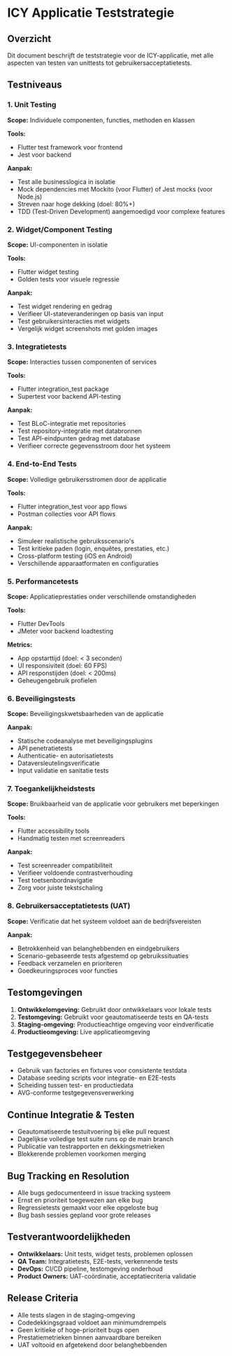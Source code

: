 # ICY Applicatie Teststrategie

## Overzicht

Dit document beschrijft de teststrategie voor de ICY-applicatie, met alle aspecten van testen van unittests tot gebruikersacceptatietests.

## Testniveaus

### 1. Unit Testing

**Scope:** Individuele componenten, functies, methoden en klassen

**Tools:**
- Flutter test framework voor frontend
- Jest voor backend

**Aanpak:**
- Test alle businesslogica in isolatie
- Mock dependencies met Mockito (voor Flutter) of Jest mocks (voor Node.js)
- Streven naar hoge dekking (doel: 80%+)
- TDD (Test-Driven Development) aangemoedigd voor complexe features

### 2. Widget/Component Testing

**Scope:** UI-componenten in isolatie

**Tools:**
- Flutter widget testing
- Golden tests voor visuele regressie

**Aanpak:**
- Test widget rendering en gedrag
- Verifieer UI-stateveranderingen op basis van input
- Test gebruikersinteracties met widgets
- Vergelijk widget screenshots met golden images

### 3. Integratietests

**Scope:** Interacties tussen componenten of services

**Tools:**
- Flutter integration_test package
- Supertest voor backend API-testing

**Aanpak:**
- Test BLoC-integratie met repositories
- Test repository-integratie met databronnen
- Test API-eindpunten gedrag met database
- Verifieer correcte gegevensstroom door het systeem

### 4. End-to-End Tests

**Scope:** Volledige gebruikersstromen door de applicatie

**Tools:**
- Flutter integration_test voor app flows
- Postman collecties voor API flows

**Aanpak:**
- Simuleer realistische gebruiksscenario's
- Test kritieke paden (login, enquêtes, prestaties, etc.)
- Cross-platform testing (iOS en Android)
- Verschillende apparaatformaten en configuraties

### 5. Performancetests

**Scope:** Applicatieprestaties onder verschillende omstandigheden

**Tools:**
- Flutter DevTools
- JMeter voor backend loadtesting

**Metrics:**
- App opstarttijd (doel: < 3 seconden)
- UI responsiviteit (doel: 60 FPS)
- API responstijden (doel: < 200ms)
- Geheugengebruik profielen

### 6. Beveiligingstests

**Scope:** Beveiligingskwetsbaarheden van de applicatie

**Aanpak:**
- Statische codeanalyse met beveiligingsplugins
- API penetratietests
- Authenticatie- en autorisatietests
- Dataversleutelingsverificatie
- Input validatie en sanitatie tests

### 7. Toegankelijkheidstests

**Scope:** Bruikbaarheid van de applicatie voor gebruikers met beperkingen

**Tools:**
- Flutter accessibility tools
- Handmatig testen met screenreaders

**Aanpak:**
- Test screenreader compatibiliteit
- Verifieer voldoende contrastverhouding
- Test toetsenbordnavigatie
- Zorg voor juiste tekstschaling

### 8. Gebruikersacceptatietests (UAT)

**Scope:** Verificatie dat het systeem voldoet aan de bedrijfsvereisten

**Aanpak:**
- Betrokkenheid van belanghebbenden en eindgebruikers
- Scenario-gebaseerde tests afgestemd op gebruikssituaties
- Feedback verzamelen en prioriteren
- Goedkeuringsproces voor functies

## Testomgevingen

1. **Ontwikkelomgeving:** Gebruikt door ontwikkelaars voor lokale tests
2. **Testomgeving:** Gebruikt voor geautomatiseerde tests en QA-tests
3. **Staging-omgeving:** Productieachtige omgeving voor eindverificatie
4. **Productieomgeving:** Live applicatieomgeving

## Testgegevensbeheer

- Gebruik van factories en fixtures voor consistente testdata
- Database seeding scripts voor integratie- en E2E-tests
- Scheiding tussen test- en productiedata
- AVG-conforme testgegevensverwerking

## Continue Integratie & Testen

- Geautomatiseerde testuitvoering bij elke pull request
- Dagelijkse volledige test suite runs op de main branch
- Publicatie van testrapporten en dekkingsmetrieken
- Blokkerende problemen voorkomen merging

## Bug Tracking en Resolution

- Alle bugs gedocumenteerd in issue tracking systeem
- Ernst en prioriteit toegewezen aan elke bug
- Regressietests gemaakt voor elke opgeloste bug
- Bug bash sessies gepland voor grote releases

## Testverantwoordelijkheden

- **Ontwikkelaars:** Unit tests, widget tests, problemen oplossen
- **QA Team:** Integratietests, E2E-tests, verkennende tests
- **DevOps:** CI/CD pipeline, testomgeving onderhoud
- **Product Owners:** UAT-coördinatie, acceptatiecriteria validatie

## Release Criteria

- Alle tests slagen in de staging-omgeving
- Codedekkingsgraad voldoet aan minimumdrempels
- Geen kritieke of hoge-prioriteit bugs open
- Prestatiemetrieken binnen aanvaardbare bereiken
- UAT voltooid en afgetekend door belanghebbenden
